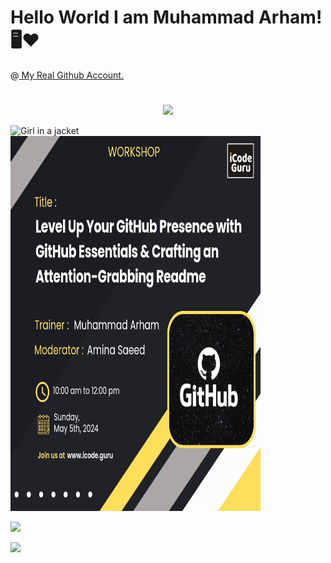 <h1> Hello World I am Muhammad Arham!🖥️❤️</h1>

@<a href="https://github.com/arhamansari11/"> My Real Github Account. </a>

#

<p align="center">
    <a href="https://github.com/Arhamansari27">
    <img src="https://skillicons.dev/icons?i=git,kubernetes,docker,c,vim" />
    </a>
</p>

<img src="https://encrypted-tbn0.gstatic.com/images?q=tbn:ANd9GcT6935wo8bLZh5FeafJEffqWKDOpNpx6UE5bg&s" alt="Girl in a jacket" width="140" height="200">

<img src="./WorkShop.jpeg" width="400" height="600">


<a href="https://www.linkedin.com/in/arhamansari12/"> <img src="https://img.shields.io/badge/-Arham%20Ansari-0077B5?style=flat&logo=Linkedin&logoColor=white"/> </a>


<img height="180em" src="https://github-readme-stats-git-masterrstaa-rickstaa.vercel.app/api?username=iammar99&show_icons=true&theme=cobalt&include_all_commits=true&count_private=true"/>
